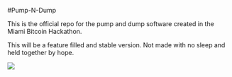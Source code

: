 #Pump-N-Dump


This is the official repo for the pump and dump software created in the Miami Bitcoin Hackathon.

This will be a feature filled and stable version. Not made with no sleep and held together by hope.

![](https://raw.githubusercontent.com/ThePixelBro22/Pump-N-Dump/master/public/icon.png)